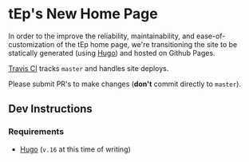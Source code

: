 # tEp's New Home Page

In order to the improve the reliability, maintainability, and
ease-of-customization of the tEp home page, we're transitioning the
site to be statically generated (using [Hugo](https://gohugo.io)) and
hosted on Github Pages. 

[Travis CI](https://travis.mit.edu) tracks `master` and handles site deploys. 

Please submit PR's to make changes (**don't**  commit directly to
`master`). 

## Dev Instructions

### Requirements

- [Hugo](https://gohugo.io/overview/installing/) (`v.16` at this time of writing)



